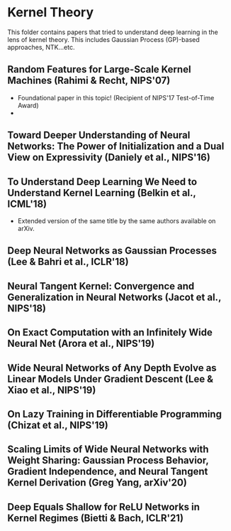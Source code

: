 # Kernel Theory

This folder contains papers that tried to understand deep learning in the lens of kernel theory. This includes Gaussian Process (GP)-based approaches, NTK...etc.



## Random Features for Large-Scale Kernel Machines (Rahimi & Recht, NIPS'07)

- Foundational paper in this topic! (Recipient of NIPS'17 Test-of-Time Award)
- 



## Toward Deeper Understanding of Neural Networks: The Power of Initialization and a Dual View on Expressivity (Daniely et al., NIPS'16)





## To Understand Deep Learning We Need to Understand Kernel Learning (Belkin et al., ICML'18)

- Extended version of the same title by the same authors available on arXiv.



## Deep Neural Networks as Gaussian Processes (Lee & Bahri et al., ICLR'18)



## Neural Tangent Kernel: Convergence and Generalization in Neural Networks (Jacot et al., NIPS'18)



## On Exact Computation with an Infinitely Wide Neural Net (Arora et al., NIPS'19)



## Wide Neural Networks of Any Depth Evolve as Linear Models Under Gradient Descent (Lee & Xiao et al., NIPS'19)



## On Lazy Training in Differentiable Programming (Chizat et al., NIPS'19)



## Scaling Limits of Wide Neural Networks with Weight Sharing: Gaussian Process Behavior, Gradient Independence, and Neural Tangent Kernel Derivation (Greg Yang, arXiv'20)



## Deep Equals Shallow for ReLU Networks in Kernel Regimes (Bietti & Bach, ICLR'21)

